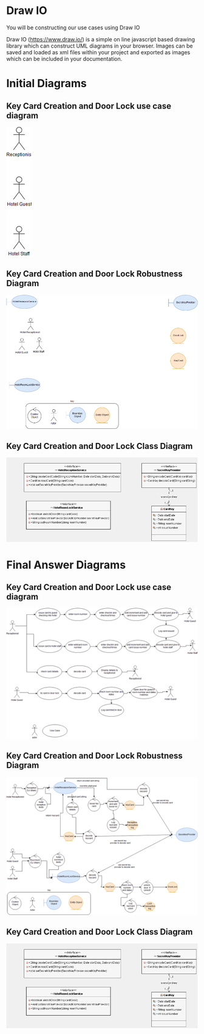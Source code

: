 
# Draw IO

You will be constructing our use cases using Draw IO

Draw IO (https://www.draw.io/) is a simple on line javascript based drawing library which can construct UML diagrams in your browser. 
Images can be saved and loaded as xml files within your project and exported as images which can be included in your documentation.

# Initial Diagrams

## Key Card Creation and Door Lock use case diagram

![alt text](../lock-uml/drawio/lockusecase-drawio.png "Figure lockusecase-drawio.png")

## Key Card Creation and Door Lock Robustness Diagram 

![alt text](../lock-uml/drawio/lock-robustness-diagram-drawio.png "Figure lock-robustness-diagram-drawio.png")

## Key Card Creation and Door Lock Class Diagram

![alt text](../lock-uml/images/lockClassDiagram.png "Figure lockClassDiagram.png")

# Final Answer Diagrams

## Key Card Creation and Door Lock use case diagram

![alt text](../lock-uml/drawio-answers/lockusecase-drawio.png "Figure lockusecase-drawio.png")

## Key Card Creation and Door Lock Robustness Diagram 

![alt text](../lock-uml/drawio-answers/lock-robustness-diagram-drawio.png "Figure lock-robustness-diagram-drawio.png")

## Key Card Creation and Door Lock Class Diagram

![alt text](../lock-uml/images/lockClassDiagram.png "Figure lockClassDiagram.png")





